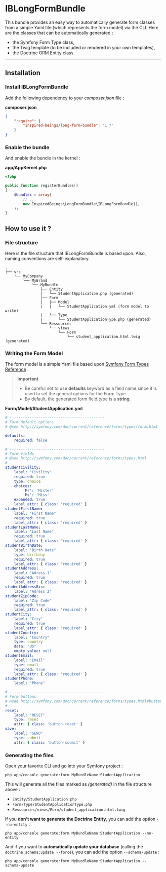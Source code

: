 # IBLongFormBundle

This bundle provides an easy way to automatically generate form classes from a simple Yaml file (which represents the form model) via the CLI. Here are the classes that can be automatically generated :

* the Symfony Form Type class,
* the Twig template (to be included or rendered in your own templates),
* the Doctrine ORM Entity class.

---

## Installation

### Install IBLongFormBundle

Add the following dependency to your *composer.json* file :

**composer.json**

``` json
{
    "require": {
        "inspired-beings/long-form-bundle": "1.*"
    }
}
```

### Enable the bundle

And enable the bundle in the kernel :

**app/AppKernel.php**

``` php
<?php

public function registerBundles()
{
    $bundles = array(
        // ...
        new InspiredBeings\LongFormBundle\IBLongFormBundle(),
    );
}
```

## How to use it ?

### File structure

Here is the file structure that IBLongFormBundle is based upon. Also, naming conventions are self-explanatory.

```
.
├── src
    └── MyCompany
        └── MyBrand
            └── MyBundle
                ├── Entity
                |   └── StudentApplication.php (generated)
                ├── Form
                |   ├── Model
                |   |   └── StudentApplication.yml (form model to write)
                |   └── Type
                |       └── StudentApplicationType.php (generated)
                └── Ressources
                    └── views
                        └── Form
                            └── student_application.html.twig (generated)
```

### Writing the Form Model

The form model is a simple Yaml file based upon [Symfony Form Types Reference](http://symfony.com/doc/current/reference/forms/types.html) :

> **Important**
> 
> * Be careful not to use **defaults** keyword as a field name since it is used to set the general options for the Form Type.
> * By default, the generated form field type is a **string**.

**Form/Model/StudentApplication.yml**

``` yml
# -------------------------------------------
# Form default options
# @see http://symfony.com/doc/current/reference/forms/types/form.html

defaults:
    required: false

# -------------------------------------------
# Form fields
# @see http://symfony.com/doc/current/reference/forms/types.html
# 
studentCivility:
    label: "Civility"
    required: true
    type: choice
    choices:
        'Mr': 'Mister'
        'Ms': 'Miss'
    expanded: true
    label_attr: { class: 'required' }
studentFirstName:
    label: "First Name"
    required: true
    label_attr: { class: 'required' }
studentLastName:
    label: "Last Name"
    required: true
    label_attr: { class: 'required' }
studentBirthDate:
    label: "Birth Date"
    type: birthday
    required: true
    label_attr: { class: 'required' }
studentAddress:
    label: "Adress 1"
    required: true
    label_attr: { class: 'required' }
studentAddressBis:
    label: "Adress 2"
studentZipCode:
    label: "Zip Code"
    required: true
    label_attr: { class: 'required' }
studentCity:
    label: "City"
    required: true
    label_attr: { class: 'required' }
studentCountry:
    label: "Country"
    type: country
    data: "US"
    empty_value: null
studentEmail:
    label: "Email"
    type: email
    required: true
    label_attr: { class: 'required' }
studentPhone:
    label: "Phone"

# -------------------------------------------
# Form buttons
# @see http://symfony.com/doc/current/reference/forms/types.html#buttons
# 
reset:
    label: "RESET"
    type: reset
    attr: { class: 'button-reset' }
save:
    label: "SEND"
    type: submit
    attr: { class: 'button-submit' }
```

### Generating the files

Open your favorite CLI and go into your Symfony project :

    php app/console generate:form MyBundleName:StudentApplication

This will generate all the files marked as *(generated)* in the file structure above :

* `Entity/StudentApplication.php`
* `Form/Type/StudentApplicationType.php`
* `Ressources/views/Form/student_application.html.twig`

If you **don't want to generate the Doctrine Entity**, you can add the option `--no-entity` :

    php app/console generate:form MyBundleName:StudentApplication --no-entity

And if you want to **automatically update your database** (calling the `doctrine:schema:update --force`), you can add the option `--schema-update` :

    php app/console generate:form MyBundleName:StudentApplication --schema-update
